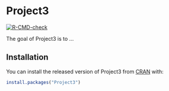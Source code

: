 # Project3

<!-- badges: start -->
[![R-CMD-check](https://github.com/YZhien/final/workflows/R-CMD-check/badge.svg)](https://github.com/YZhien/final/actions)
<!-- badges: end -->

The goal of Project3 is to ...

## Installation

You can install the released version of Project3 from [CRAN](https://CRAN.R-project.org) with:

``` r
install.packages("Project3")
```


